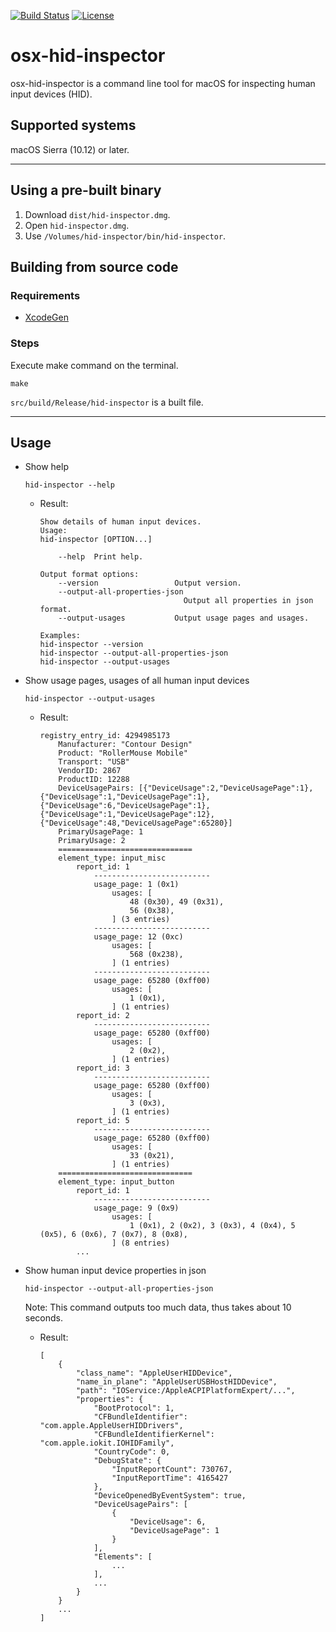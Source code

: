 [![Build Status](https://github.com/pqrs-org/osx-hid-inspector/workflows/CI/badge.svg)](https://github.com/pqrs-org/osx-hid-inspector/actions)
[![License](https://img.shields.io/badge/license-Public%20Domain-blue.svg)](https://github.com/pqrs-org/osx-hid-inspector/blob/main/LICENSE.md)

# osx-hid-inspector

osx-hid-inspector is a command line tool for macOS for inspecting human input devices (HID).

## Supported systems

macOS Sierra (10.12) or later.

---

## Using a pre-built binary

1.  Download `dist/hid-inspector.dmg`.
2.  Open `hid-inspector.dmg`.
3.  Use `/Volumes/hid-inspector/bin/hid-inspector`.

## Building from source code

### Requirements

-   [XcodeGen](https://github.com/yonaskolb/XcodeGen)

### Steps

Execute make command on the terminal.

```shell
make
```

`src/build/Release/hid-inspector` is a built file.

---

## Usage

-   Show help

    ```shell
    hid-inspector --help
    ```

    -   Result:

        ```text
        Show details of human input devices.
        Usage:
        hid-inspector [OPTION...]

            --help  Print help.

        Output format options:
            --version                 Output version.
            --output-all-properties-json
                                        Output all properties in json format.
            --output-usages           Output usage pages and usages.

        Examples:
        hid-inspector --version
        hid-inspector --output-all-properties-json
        hid-inspector --output-usages
        ```

-   Show usage pages, usages of all human input devices

    ```shell
    hid-inspector --output-usages
    ```

    -   Result:

        ```text
        registry_entry_id: 4294985173
            Manufacturer: "Contour Design"
            Product: "RollerMouse Mobile"
            Transport: "USB"
            VendorID: 2867
            ProductID: 12288
            DeviceUsagePairs: [{"DeviceUsage":2,"DeviceUsagePage":1},{"DeviceUsage":1,"DeviceUsagePage":1},{"DeviceUsage":6,"DeviceUsagePage":1},{"DeviceUsage":1,"DeviceUsagePage":12},{"DeviceUsage":48,"DeviceUsagePage":65280}]
            PrimaryUsagePage: 1
            PrimaryUsage: 2
            ==============================
            element_type: input_misc
                report_id: 1
                    --------------------------
                    usage_page: 1 (0x1)
                        usages: [
                            48 (0x30), 49 (0x31),
                            56 (0x38),
                        ] (3 entries)
                    --------------------------
                    usage_page: 12 (0xc)
                        usages: [
                            568 (0x238),
                        ] (1 entries)
                    --------------------------
                    usage_page: 65280 (0xff00)
                        usages: [
                            1 (0x1),
                        ] (1 entries)
                report_id: 2
                    --------------------------
                    usage_page: 65280 (0xff00)
                        usages: [
                            2 (0x2),
                        ] (1 entries)
                report_id: 3
                    --------------------------
                    usage_page: 65280 (0xff00)
                        usages: [
                            3 (0x3),
                        ] (1 entries)
                report_id: 5
                    --------------------------
                    usage_page: 65280 (0xff00)
                        usages: [
                            33 (0x21),
                        ] (1 entries)
            ==============================
            element_type: input_button
                report_id: 1
                    --------------------------
                    usage_page: 9 (0x9)
                        usages: [
                            1 (0x1), 2 (0x2), 3 (0x3), 4 (0x4), 5 (0x5), 6 (0x6), 7 (0x7), 8 (0x8),
                        ] (8 entries)
                ...
        ```

-   Show human input device properties in json

    ```shell
    hid-inspector --output-all-properties-json
    ```

    Note: This command outputs too much data, thus takes about 10 seconds.

    -   Result:

        ```text
        [
            {
                "class_name": "AppleUserHIDDevice",
                "name_in_plane": "AppleUserUSBHostHIDDevice",
                "path": "IOService:/AppleACPIPlatformExpert/...",
                "properties": {
                    "BootProtocol": 1,
                    "CFBundleIdentifier": "com.apple.AppleUserHIDDrivers",
                    "CFBundleIdentifierKernel": "com.apple.iokit.IOHIDFamily",
                    "CountryCode": 0,
                    "DebugState": {
                        "InputReportCount": 730767,
                        "InputReportTime": 4165427
                    },
                    "DeviceOpenedByEventSystem": true,
                    "DeviceUsagePairs": [
                        {
                            "DeviceUsage": 6,
                            "DeviceUsagePage": 1
                        }
                    ],
                    "Elements": [
                        ...
                    ],
                    ...
                }
            }
            ...
        ]
        ```
